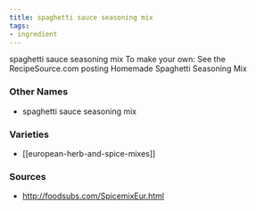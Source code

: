 ```yaml
---
title: spaghetti sauce seasoning mix
tags:
- ingredient
---
```

spaghetti sauce seasoning mix To make your own: See the RecipeSource.com posting Homemade Spaghetti Seasoning Mix

### Other Names

* spaghetti sauce seasoning mix

### Varieties

* [[european-herb-and-spice-mixes]]

### Sources
* http://foodsubs.com/SpicemixEur.html
